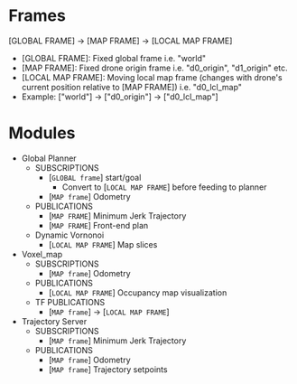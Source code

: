 # Frames

[GLOBAL FRAME] -> [MAP FRAME] -> [LOCAL MAP FRAME]
- [GLOBAL FRAME]: Fixed global frame i.e. "world"
- [MAP FRAME]: Fixed drone origin frame i.e. "d0_origin", "d1_origin" etc.
- [LOCAL MAP FRAME]: Moving local map frame (changes with drone's current position relative to [MAP FRAME]) i.e. "d0_lcl_map" 
- Example: ["world"] -> ["d0_origin"] -> ["d0_lcl_map"]

# Modules
- Global Planner
    - SUBSCRIPTIONS
        - [`GLOBAL frame`] start/goal 
            - Convert to [`LOCAL MAP FRAME`] before feeding to planner
        - [`MAP frame`] Odometry
    - PUBLICATIONS
        - [`MAP FRAME`] Minimum Jerk Trajectory
        - [`MAP FRAME`] Front-end plan
    - Dynamic Vornonoi
        - [`LOCAL MAP FRAME`] Map slices
- Voxel_map
    - SUBSCRIPTIONS
        - [`MAP frame`] Odometry
    - PUBLICATIONS
        - [`LOCAL MAP FRAME`] Occupancy map visualization
    - TF PUBLICATIONS
        - [`MAP frame`] -> [`LOCAL MAP FRAME`]
- Trajectory Server
    - SUBSCRIPTIONS
        - [`MAP frame`] Minimum Jerk Trajectory
    - PUBLICATIONS
        - [`MAP frame`] Odometry
        - [`MAP frame`] Trajectory setpoints
